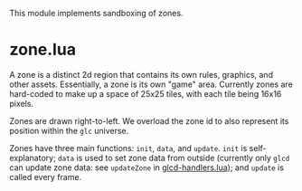 
This module implements sandboxing of zones.

zone.lua
========

A zone is a distinct 2d region that contains its own rules, graphics, and other assets. Essentially, a zone is its own "game" area. Currently zones are hard-coded to make up a space of 25x25 tiles, with each tile being 16x16 pixels.

Zones are drawn right-to-left. We overload the zone id to also represent its position within the `glc` universe.

Zones have three main functions: `init`, `data`, and `update`. `init` is self-explanatory; `data` is used to set zone data from outside (currently only `glcd` can update zone data: see `updateZone` in [glcd-handlers.lua](../glcd-handlers.lua)); and `update` is called every frame.